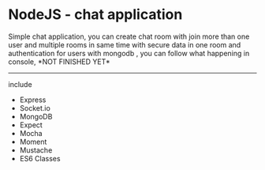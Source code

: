 <h1>NodeJS - chat application</h1>
<p>Simple chat application, you can create chat room with join more than one user and multiple rooms in same time with secure data in one room and authentication for users with mongodb , you can follow what happening in console, *NOT FINISHED YET*</p>
<hr>
<p>include</p>
<ul>
	<li>Express</li>
	<li>Socket.io</li>
	<li>MongoDB</li>
	<li>Expect</li>
	<li>Mocha</li>
	<li>Moment</li>
	<li>Mustache</li>
	<li>ES6 Classes</li>
</ul>
